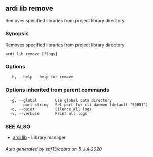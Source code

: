 ## ardi lib remove

Removes specified libraries from project library directory

### Synopsis


Removes specified libraries from project library directory

```
ardi lib remove [flags]
```

### Options

```
  -h, --help   help for remove
```

### Options inherited from parent commands

```
  -g, --global        Use global data directory
      --port string   Set port for cli daemon (default "50051")
  -q, --quiet         Silence all logs
  -v, --verbose       Print all logs
```

### SEE ALSO

* [ardi lib](ardi_lib.md)	 - Library manager

###### Auto generated by spf13/cobra on 5-Jul-2020

